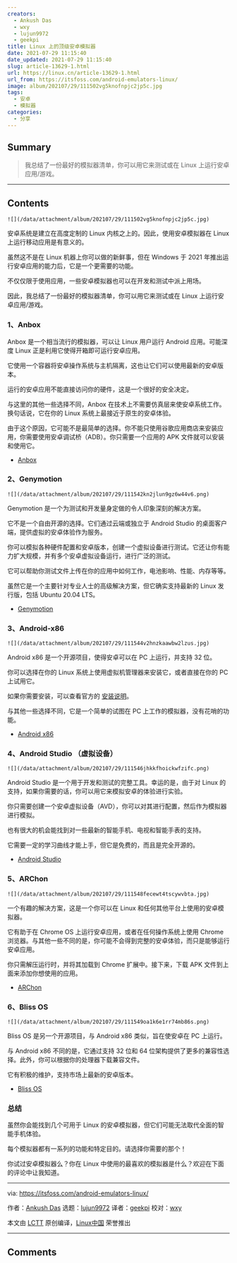```yaml
---
creators:
  - Ankush Das
  - wxy
  - lujun9972
  - geekpi
title: Linux 上的顶级安卓模拟器
date: 2021-07-29 11:15:40
date_updated: 2021-07-29 11:15:40
slug: article-13629-1.html
url: https://linux.cn/article-13629-1.html
url_from: https://itsfoss.com/android-emulators-linux/
image: album/202107/29/111502vg5knofnpjc2jp5c.jpg
tags:
  - 安卓
  - 模拟器
categories:
  - 分享
---
```


## Summary

> 我总结了一份最好的模拟器清单，你可以用它来测试或在 Linux 上运行安卓应用/游戏。

***

<!-- more -->

## Contents

`![](/data/attachment/album/202107/29/111502vg5knofnpjc2jp5c.jpg)`

安卓系统是建立在高度定制的 Linux 内核之上的。因此，使用安卓模拟器在 Linux 上运行移动应用是有意义的。

虽然这不是在 Linux 机器上你可以做的新鲜事，但在 Windows 于 2021 年推出运行安卓应用的能力后，它是一个更需要的功能。

不仅仅限于使用应用，一些安卓模拟器也可以在开发和测试中派上用场。

因此，我总结了一份最好的模拟器清单，你可以用它来测试或在 Linux 上运行安卓应用/游戏。

### 1、Anbox

Anbox 是一个相当流行的模拟器，可以让 Linux 用户运行 Android 应用。可能深度 Linux 正是利用它使得开箱即可运行安卓应用。

它使用一个容器将安卓操作系统与主机隔离，这也让它们可以使用最新的安卓版本。

运行的安卓应用不能直接访问你的硬件，这是一个很好的安全决定。

与这里的其他一些选择不同，Anbox 在技术上不需要仿真层来使安卓系统工作。换句话说，它在你的 Linux 系统上最接近于原生的安卓体验。

由于这个原因，它可能不是最简单的选择。你不能只使用谷歌应用商店来安装应用，你需要使用安卓调试桥（ADB）。你只需要一个应用的 APK 文件就可以安装和使用它。

* [Anbox](https://anbox.io)

### 2、Genymotion

`![](/data/attachment/album/202107/29/111542kn2jlun9gz6w44v6.png)`

Genymotion 是一个为测试和开发量身定做的令人印象深刻的解决方案。

它不是一个自由开源的选择。它们通过云端或独立于 Android Studio 的桌面客户端，提供虚拟的安卓体验作为服务。

你可以模拟各种硬件配置和安卓版本，创建一个虚拟设备进行测试。它还让你有能力扩大规模，并有多个安卓虚拟设备运行，进行广泛的测试。

它可以帮助你测试文件上传在你的应用中如何工作，电池影响、性能、内存等等。

虽然它是一个主要针对专业人士的高级解决方案，但它确实支持最新的 Linux 发行版，包括 Ubuntu 20.04 LTS。

* [Genymotion](https://www.genymotion.com)

### 3、Android-x86

`![](/data/attachment/album/202107/29/111544v2hnzkaawbw2lzus.jpg)`

Android x86 是一个开源项目，使得安卓可以在 PC 上运行，并支持 32 位。

你可以选择在你的 Linux 系统上使用虚拟机管理器来安装它，或者直接在你的 PC 上试用它。

如果你需要安装，可以查看官方的 [安装说明](https://www.android-x86.org/installhowto.html)。

与其他一些选择不同，它是一个简单的试图在 PC 上工作的模拟器，没有花哨的功能。

* [Android x86](https://www.android-x86.org)

### 4、Android Studio （虚拟设备）

`![](/data/attachment/album/202107/29/111546jhkkfhoickwfzifc.png)`

Android Studio 是一个用于开发和测试的完整工具。幸运的是，由于对 Linux 的支持，如果你需要的话，你可以用它来模拟安卓的体验进行实验。

你只需要创建一个安卓虚拟设备（AVD），你可以对其进行配置，然后作为模拟器进行模拟。

也有很大的机会能找到对一些最新的智能手机、电视和智能手表的支持。

它需要一定的学习曲线才能上手，但它是免费的，而且是完全开源的。

* [Android Studio](https://developer.android.com/studio)

### 5、ARChon

`![](/data/attachment/album/202107/29/111548fecewt4tscywvbta.jpg)`

一个有趣的解决方案，这是一个你可以在 Linux 和任何其他平台上使用的安卓模拟器。

它有助于在 Chrome OS 上运行安卓应用，或者在任何操作系统上使用 Chrome 浏览器。与其他一些不同的是，你可能不会得到完整的安卓体验，而只是能够运行安卓应用。

你只需解压运行时，并将其加载到 Chrome 扩展中。接下来，下载 APK 文件到上面来添加你想使用的应用。

* [ARChon](https://archon-runtime.github.io)

### 6、Bliss OS

`![](/data/attachment/album/202107/29/111549oa1k6e1rr74mb86s.png)`

Bliss OS 是另一个开源项目，与 Android x86 类似，旨在使安卓在 PC 上运行。

与 Android x86 不同的是，它通过支持 32 位和 64 位架构提供了更多的兼容性选择。此外，你可以根据你的处理器下载兼容文件。

它有积极的维护，支持市场上最新的安卓版本。

* [Bliss OS](https://blissos.org)

### 总结

虽然你会能找到几个可用于 Linux 的安卓模拟器，但它们可能无法取代全面的智能手机体验。

每个模拟器都有一系列的功能和特定目的。请选择你需要的那个！

你试过安卓模拟器么？你在 Linux 中使用的最喜欢的模拟器是什么？欢迎在下面的评论中让我知道。

---

via: <https://itsfoss.com/android-emulators-linux/>

作者：[Ankush Das](https://itsfoss.com/author/ankush/) 选题：[lujun9972](https://github.com/lujun9972) 译者：[geekpi](https://github.com/geekpi) 校对：[wxy](https://github.com/wxy)

本文由 [LCTT](https://github.com/LCTT/TranslateProject) 原创编译，[Linux中国](https://linux.cn/) 荣誉推出

***

## Comments
